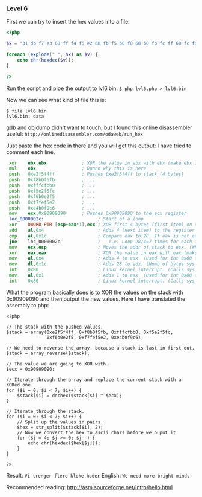 ### Level 6

First we can try to insert the hex values into a file:

```php
<?php

$x = "31 db f7 e3 68 ff f4 f5 e2 68 fb f5 b0 f8 68 b0 fb fc ff 68 fc f5 e2 f5 68 f5 e2 b0 f6 68 e2 f5 fe f7 68 c6 f9 b0 e4 b9 90 90 90 90 31 0c 04 04 04 3c 1c 75 f7 89 e1 31 c0 b0 04 b2 1c cd 80 b0 01 cd 80";

foreach (explode(" ", $x) as $v) {
    echo chr(hexdec($v));
}

?>
```

Run the script and pipe the output to lvl6.bin:
`$ php lvl6.php > lvl6.bin`

Now we can see what kind of file this is:
```
$ file lvl6.bin
lvl6.bin: data
```

gdb and objdump didn't want to touch, but I found this online disassembler useful: `http://onlinedisassembler.com/odaweb/run_hex`

Just paste the hex code in there and you will get this output:
I have tried to comment each line.

```asm
 xor    ebx,ebx             ; XOR the value in ebx with ebx (make ebx zero)
 mul    ebx                 ; Dunno why this is here
 push   0xe2f5f4ff          ; Pushes 0xe2f5f4ff to stack (4 bytes)
 push   0xf8b0f5fb          ; ...
 push   0xfffcfbb0          ; ...
 push   0xf5e2f5fc          ; ...
 push   0xf6b0e2f5          ; ...
 push   0xf7fef5e2          ; ...
 push   0xe4b0f9c6          ; ...
 mov    ecx,0x90909090      ; Pushes 0x90909090 to the ecx register
 loc_0000002c:                    ; Start of a loop
 xor    DWORD PTR [esp+eax*1],ecx ; XOR first 4 bytes (first item) on stack with value in ecx
 add    al,0x4                    ; Adds 4 (next item) to the register eax
 cmp    al,0x1c                   ; Compare eax to 28. If eax is not equal to 28, continue loop
 jne    loc_0000002c              ;   i.e: Loop 28/4=7 times for each item on the stack
 mov    ecx,esp                   ; Moves the addr of stack to ecx. (What sys_write will write)
 xor    eax,eax                   ; XOR the value in eax with eax (make eax zero)
 mov    al,0x4                    ; Adds 4 to eax. (Used for int 0x80 to call sys_write)
 mov    dl,0x1c                   ; Adds 28 to edx. (Numb of bytes sys_write will output)
 int    0x80                      ; Linux kernel interrupt. (Calls sys_write)
 mov    al,0x1                    ; Adds 1 to eax. (Used for int 0x80 to call sys_exit)
 int    0x80                      ; Linux kernel interrupt. (Calls sys_exit)
```

What the program basically does is to XOR the values on the stack with 0x90909090 and then output the new values.
Here I have translated the assembly to php:

```
<?php

// The stack with the pushed values.
$stack = array(0xe2f5f4ff, 0xf8b0f5fb, 0xfffcfbb0, 0xf5e2f5fc, 
               0xf6b0e2f5, 0xf7fef5e2, 0xe4b0f9c6);

// We need to reverse the array, because a stack is last in first out.
$stack = array_reverse($stack);

// The value we are going to XOR with.
$ecx = 0x90909090;

// Iterate through the array and replace the current stack with a XORed one.
for ($i = 0; $i < 7; $i++) {
    $stack[$i] = dechex($stack[$i] ^ $ecx);
}

// Iterate through the stack.
for ($i = 0; $i < 7; $i++) {
    // Split up the values in pairs.
    $hex = str_split($stack[$i], 2);
    // Now we convert the hex to ascii chars before we ouput it.
    for ($j = 4; $j >= 0; $j--) {
        echo chr(hexdec($hex[$j]));
    }
}

?>
```

Result: `Vi trenger flere kloke hoder`
English: `We need more bright minds`

Recommended reading:
http://asm.sourceforge.net/intro/hello.html